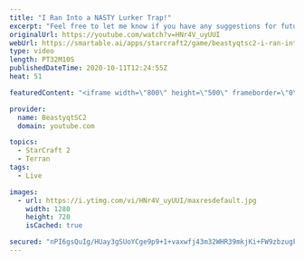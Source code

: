 ```yaml
---
title: "I Ran Into a NASTY Lurker Trap!"
excerpt: "Feel free to let me know if you have any suggestions for future videos. Enjoy this one and have a great day :)  If you are enjoying my YouTube content, check out my live stream on Twitch! Streaming pretty much every day, starting time is at 3 PM CET. Link to my stream is down below.  ►Twitch:   https://www.twitch.tv/beastyqt"
originalUrl: https://youtube.com/watch?v=HNr4V_uyUUI
webUrl: https://smartable.ai/apps/starcraft2/game/beastyqtsc2-i-ran-into-a-nasty-lurker-trap/
type: video
length: PT32M10S
publishedDateTime: 2020-10-11T12:24:55Z
heat: 51

featuredContent: "<iframe width=\"800\" height=\"500\" frameborder=\"0\" src=\"https://www.youtube.com/embed/HNr4V_uyUUI\" allow=\"accelerometer; autoplay; encrypted-media; gyroscope; picture-in-picture\" allowfullscreen></iframe>"

provider:
  name: BeastyqtSC2
  domain: youtube.com

topics:
  - StarCraft 2
  - Terran
tags:
  - Live

images:
  - url: https://i.ytimg.com/vi/HNr4V_uyUUI/maxresdefault.jpg
    width: 1280
    height: 720
    isCached: true

secured: "nPI6gsQuIg/HUay3gSUoYCge9p9+1+vaxwfj43m32WHR39mkjKi+FW9zbzugFz3R4f9aFxWnthH6/ZaDuZKUBfVK5JuACBoEjfr6ojvGKrHzO85Q1QwqzH3RZThgFBT4eeqFO0mJaopUfQRM9PO4sGguC4Ek5YnWPgwAtM8cAEYFJET0lkupP/e5/h8gTxuE4WWSVF8I6W41v3IUFv82pMZK8p5GIpX0sYkYSdnAxlDdmtJbQ6NAl8ejzCvbngu2+UhYUvCK4nBGvktOLi7K8MX0ku3dOVE8KMda88r4Vt4B9Sz9IoNawEb3O57024xyw9c4niM5HfYFZexk7wr/Reo5lGRJC36RTkwbHEMSDS1U0+u4K+Lkxj8hmUNFd6sTj+IPMJ2wHB963vAFHOS/vO1+iXh4qu+Yf4MjeLrmqsI=;wiPeSqDy2G3FAkn0kQecpw=="
---
```


